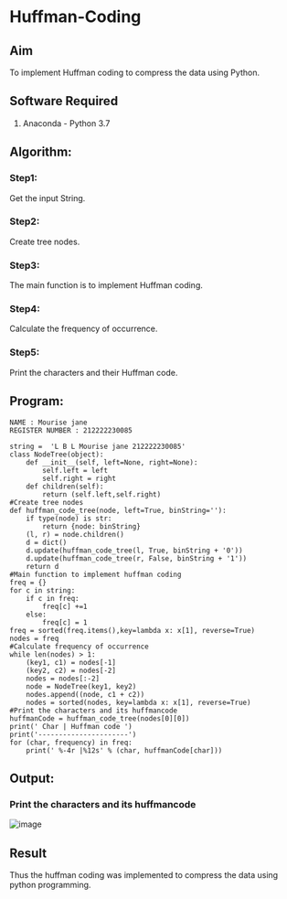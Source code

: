 # Huffman-Coding
## Aim
To implement Huffman coding to compress the data using Python.

## Software Required
1. Anaconda - Python 3.7

## Algorithm:
### Step1:
Get the input String.


### Step2:
Create tree nodes.

### Step3:
The main function is to implement Huffman coding.

### Step4:
Calculate the frequency of occurrence.

### Step5:
Print the characters and their Huffman code.

 
## Program:
```
NAME : Mourise jane 
REGISTER NUMBER : 212222230085
```
```
string =  'L B L Mourise jane 212222230085'
class NodeTree(object):
    def __init__(self, left=None, right=None):
        self.left = left
        self.right = right
    def children(self):
        return (self.left,self.right)
#Create tree nodes
def huffman_code_tree(node, left=True, binString=''):
    if type(node) is str:
        return {node: binString}
    (l, r) = node.children()
    d = dict()
    d.update(huffman_code_tree(l, True, binString + '0'))
    d.update(huffman_code_tree(r, False, binString + '1'))
    return d
#Main function to implement huffman coding
freq = {}
for c in string:
    if c in freq:
        freq[c] +=1
    else:
        freq[c] = 1
freq = sorted(freq.items(),key=lambda x: x[1], reverse=True)
nodes = freq
#Calculate frequency of occurrence
while len(nodes) > 1:
    (key1, c1) = nodes[-1]
    (key2, c2) = nodes[-2]
    nodes = nodes[:-2]
    node = NodeTree(key1, key2)
    nodes.append((node, c1 + c2))
    nodes = sorted(nodes, key=lambda x: x[1], reverse=True)
#Print the characters and its huffmancode
huffmanCode = huffman_code_tree(nodes[0][0])
print(' Char | Huffman code ')
print('----------------------')
for (char, frequency) in freq:
    print(' %-4r |%12s' % (char, huffmanCode[char]))

```
## Output:

### Print the characters and its huffmancode
![image](https://github.com/Jayakrishnan22003251/HUFFMAN-CODING-/assets/120232371/4f016ec8-5c75-46bd-a2a9-1a2d841d599c)





## Result
Thus the huffman coding was implemented to compress the data using python programming.
